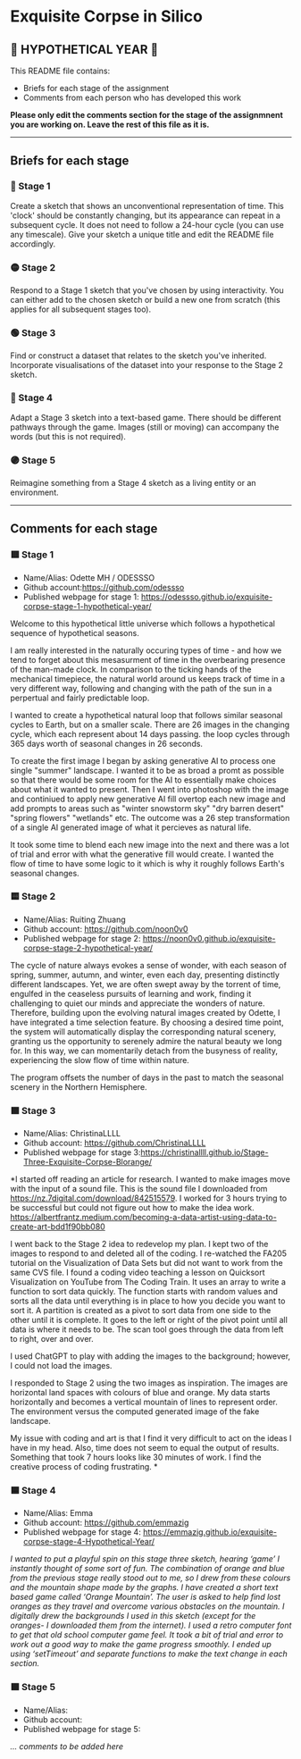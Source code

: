 # Exquisite Corpse in Silico
## 🔻 HYPOTHETICAL YEAR 🔻

This README file contains:
- Briefs for each stage of the assignment
- Comments from each person who has developed this work

**Please only edit the comments section for the stage of the assignmnent you are working on. Leave the rest of this file as it is.**

*****
## Briefs for each stage

### 🔴 Stage 1
Create a sketch that shows an unconventional representation of time. This 'clock' should be constantly changing, but its appearance can repeat in a subsequent cycle. It does not need to follow a 24-hour cycle (you can use any timescale). Give your sketch a unique title and edit the README file accordingly.

### 🟡 Stage 2
Respond to a Stage 1 sketch that you've chosen by using interactivity. You can either add to the chosen sketch or build a new one from scratch (this applies for all subsequent stages too).

### 🟢 Stage 3
Find or construct a dataset that relates to the sketch you've inherited. Incorporate visualisations of the dataset into your response to the Stage 2 sketch.

### 🔵 Stage 4
Adapt a Stage 3 sketch into a text-based game. There should be different pathways through the game. Images (still or moving) can accompany the words (but this is not required).

### 🟣 Stage 5
Reimagine something from a Stage 4 sketch as a living entity or an environment.

*****
## Comments for each stage

### 🟥 Stage 1
- Name/Alias: Odette MH / ODESSSO
- Github account:https://github.com/odessso
- Published webpage for stage 1: https://odessso.github.io/exquisite-corpse-stage-1-hypothetical-year/

Welcome to this hypothetical little universe which follows a hypothetical sequence of hypothetical seasons.

I am really interested in the naturally occuring types of time - and how we tend to forget about this mesasurment of time in the overbearing presence of the man-made clock. In comparison to the ticking hands of the mechanical timepiece, the natural world around us keeps track of time in a very different way, following and changing with the path of the sun in a perpertual and fairly predictable loop.

I wanted to create a hypothetical natural loop that follows similar seasonal cycles to Earth, but on a smaller scale. There are 26 images in the changing cycle, which each represent about 14 days passing. the loop cycles through 365 days worth of seasonal changes in 26 seconds.

To create the first image I began by asking generative AI to process one single "summer" landscape. I wanted it to be as broad a promt as possible so that there would be some room for the AI to essentially make choices about what it wanted to present. Then I went into photoshop with the image and continiued to apply new generative AI fill overtop each new image and add prompts to areas such as "winter snowstorm sky" "dry barren desert" "spring flowers" "wetlands" etc. The outcome was a 26 step transformation of a single AI generated image of what it percieves as natural life. 

It took some time to blend each new image into the next and there was a lot of trial and error with what the generative fill would create. I wanted the flow of time to have some logic to it which is why it roughly follows Earth's seasonal changes.

### 🟨 Stage 2
- Name/Alias: Ruiting Zhuang
- Github account: https://github.com/noon0v0
- Published webpage for stage 2: https://noon0v0.github.io/exquisite-corpse-stage-2-hypothetical-year/

The cycle of nature always evokes a sense of wonder, with each season of spring, summer, autumn, and winter, even each day, presenting distinctly different landscapes. Yet, we are often swept away by the torrent of time, engulfed in the ceaseless pursuits of learning and work, finding it challenging to quiet our minds and appreciate the wonders of nature. Therefore, building upon the evolving natural images created by Odette, I have integrated a time selection feature. By choosing a desired time point, the system will automatically display the corresponding natural scenery, granting us the opportunity to serenely admire the natural beauty we long for. In this way, we can momentarily detach from the busyness of reality, experiencing the slow flow of time within nature.

The program offsets the number of days in the past to match the seasonal scenery in the Northern Hemisphere.


### 🟩 Stage 3
- Name/Alias: ChristinaLLLL
- Github account: https://github.com/ChristinaLLLL
- Published webpage for stage 3:https://christinallll.github.io/Stage-Three-Exquisite-Corpse-Blorange/

*I started off reading an article for research.  I wanted to make images move with the input of a sound file.  This is the sound file I downloaded from https://nz.7digital.com/download/842515579. 
I worked for 3 hours trying to be successful but could not figure out how to make the idea work.  
https://albertfrantz.medium.com/becoming-a-data-artist-using-data-to-create-art-bdd1f90bb080


I went back to the Stage 2 idea to redevelop my plan.  I kept two of the images to respond to and deleted all of the coding.  I re-watched the FA205 tutorial on the Visualization of Data Sets but did not want to work from the same CVS file.  I found a coding video teaching a lesson on Quicksort Visualization on YouTube from The Coding Train.  It uses an array to write a function to sort data quickly.  The function starts with random values and sorts all the data until everything is in place to how you decide you want to sort it. A partition is created as a pivot to sort data from one side to the other until it is complete. It goes to the left or right of the pivot point until all data is where it needs to be.  The scan tool goes through the data from left to right, over and over.  

I used ChatGPT to play with adding the images to the background; however, I could not load the images.  

I responded to Stage 2 using the two images as inspiration.  The images are horizontal land spaces with colours of blue and orange.  My data starts horizontally and becomes a vertical mountain of lines to represent order.  The environment versus the computed generated image of the fake landscape. 

My issue with coding and art is that I find it very difficult to act on the ideas I have in my head.  Also, time does not seem to equal the output of results.  Something that took 7 hours looks like 30 minutes of work.  I find the creative process of coding frustrating. 
*

### 🟦 Stage 4
- Name/Alias: Emma
- Github account: https://github.com/emmazig
- Published webpage for stage 4: https://emmazig.github.io/exquisite-corpse-stage-4-Hypothetical-Year/

*I wanted to put a playful spin on this stage three sketch, hearing ‘game’ I instantly thought of some sort of fun. The combination of orange and blue from the previous stage really stood out to me, so I drew from these colours and the mountain shape made by the graphs. I have created a short text based game called ‘Orange Mountain’. The user is asked to help find lost oranges as they travel and overcome various obstacles on the mountain.
I digitally drew the backgrounds I used in this sketch (except for the oranges- I downloaded them from the internet). I used a retro computer font to get that old school computer game feel. 
It took a bit of trial and error to work out a good way to make the game progress smoothly. I ended up using ‘setTimeout’ and separate functions to make the text change in each section.*

### 🟪 Stage 5
- Name/Alias:
- Github account:
- Published webpage for stage 5:

*... comments to be added here*
